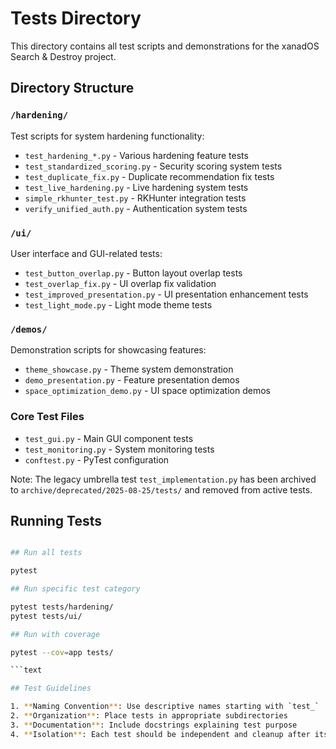 # Tests Directory

This directory contains all test scripts and demonstrations for the xanadOS Search & Destroy project.

## Directory Structure

### `/hardening/`

Test scripts for system hardening functionality:

- `test_hardening_*.py` - Various hardening feature tests
- `test_standardized_scoring.py` - Security scoring system tests
- `test_duplicate_fix.py` - Duplicate recommendation fix tests
- `test_live_hardening.py` - Live hardening system tests
- `simple_rkhunter_test.py` - RKHunter integration tests
- `verify_unified_auth.py` - Authentication system tests

### `/ui/`

User interface and GUI-related tests:

- `test_button_overlap.py` - Button layout overlap tests
- `test_overlap_fix.py` - UI overlap fix validation
- `test_improved_presentation.py` - UI presentation enhancement tests
- `test_light_mode.py` - Light mode theme tests

### `/demos/`

Demonstration scripts for showcasing features:

- `theme_showcase.py` - Theme system demonstration
- `demo_presentation.py` - Feature presentation demos
- `space_optimization_demo.py` - UI space optimization demos

### Core Test Files

- `test_gui.py` - Main GUI component tests
- `test_monitoring.py` - System monitoring tests
- `conftest.py` - PyTest configuration

Note: The legacy umbrella test `test_implementation.py` has been archived to
`archive/deprecated/2025-08-25/tests/` and removed from active tests.

## Running Tests

```bash

## Run all tests

pytest

## Run specific test category

pytest tests/hardening/
pytest tests/ui/

## Run with coverage

pytest --cov=app tests/

```text

## Test Guidelines

1. **Naming Convention**: Use descriptive names starting with `test_`
2. **Organization**: Place tests in appropriate subdirectories
3. **Documentation**: Include docstrings explaining test purpose
4. **Isolation**: Each test should be independent and cleanup after itself
